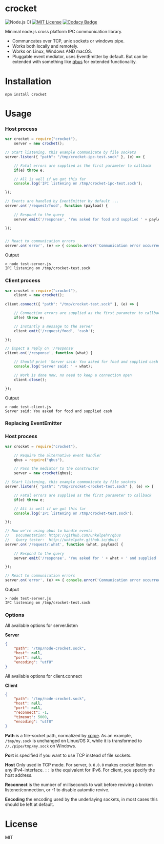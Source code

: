 # crocket

![Node.js CI](https://github.com/Hexagon/crocket/workflows/Node.js%20CI/badge.svg?branch=master) [![MIT License](https://img.shields.io/badge/license-MIT-blue.svg)](https://img.shields.io/badge/license-MIT-blue.svg) [![Codacy Badge](https://app.codacy.com/project/badge/Grade/1e97e542095b4cd4abd17b2407e4b0fc)](https://www.codacy.com/gh/Hexagon/crocket/dashboard?utm_source=github.com&amp;utm_medium=referral&amp;utm_content=Hexagon/crocket&amp;utm_campaign=Badge_Grade)

Minimal node.js cross platform IPC communication library.

* Communcates over TCP, unix sockets or windows pipe.
* Works both locally and remotely.
* Works on Linux, Windows AND macOS.
* Pluggable event mediator, uses EventEmitter by default. But can be extended with something like [qbus](https://www.npmjs.com/package/qbus) for extended functionality.


# Installation

```npm install crocket```

# Usage

### Host process

```javascript
var crocket = require("crocket"),
	server = new crocket();

// Start listening, this example communicate by file sockets
server.listen({ "path": "/tmp/crocket-ipc-test.sock" }, (e) => { 

	// Fatal errors are supplied as the first parameter to callback
	if(e) throw e; 

	// All is well if we got this far
	console.log('IPC listening on /tmp/crocket-ipc-test.sock');

});

// Events are handled by EventEmitter by default ...
server.on('/request/food', function (payload) {
	
	// Respond to the query
	server.emit('/response', 'You asked for food and supplied ' + payload);

});


// React to communication errors
server.on('error', (e) => { console.error('Communication error occurred: ', e); });
```

Output

```
> node test-server.js
IPC listening on /tmp/crocket-test.sock
```

### Client process

```javascript
var crocket = require("crocket"),
	client = new crocket();
	
client.connect({ "path": "/tmp/crocket-test.sock" }, (e) => { 

    // Connection errors are supplied as the first parameter to callback
    if(e) throw e; 

    // Instantly a message to the server
    client.emit('/request/food', 'cash');

});

// Expect a reply on '/response'
client.on('/response', function (what) {

    // Should print 'Server said: You asked for food and supplied cash'
    console.log('Server said: ' + what);

    // Work is done now, no need to keep a connection open
    client.close();

});
```

Output

```
> node test-client.js
Server said: You asked for food and supplied cash
```

### Replacing EventEmitter

### Host process

```javascript
var crocket = require("crocket"),

	// Require the alternative event handler
	qbus = require("qbus"),

	// Pass the mediator to the constructor
	server = new crocket(qbus);

// Start listening, this example communicate by file sockets
server.listen({ "path": "/tmp/crocket-crocket-test.sock" }, (e) => { 

	// Fatal errors are supplied as the first parameter to callback
	if(e) throw e; 

	// All is well if we got this far
	console.log('IPC listening on /tmp/crocket-test.sock');

});

// Now we're using qbus to handle events
//   Documentation:	https://github.com/unkelpehr/qbus
//   Query tester: 	http://unkelpehr.github.io/qbus/
server.on('/request/:what', function (what, payload) {
	
	// Respond to the query
	server.emit('/response', 'You asked for ' + what + ' and supplied ' + payload);

});

// React to communication errors
server.on('error', (e) => { console.error('Communication error occurred: ', e); });
```

Output

```
> node test-server.js
IPC listening on /tmp/crocket-test.sock
```


### Options

All available options for server.listen

**Server**
```json
{
	"path": "/tmp/node-crocket.sock",
	"host": null,
	"port": null,
	"encoding": "utf8"
}
```

All available options for client.connect

**Client**
```json
{
	"path": "/tmp/node-crocket.sock",
	"host": null,
	"port": null,
	"reconnect": -1,
	"timeout": 5000,
	"encoding": "utf8"
}
```

**Path** is a file-socket path, normalized by [xpipe](https://www.npmjs.com/package/xpipe). As an example, ```/tmp/my.sock``` is unchanged on Linux/OS X, while it is transformed to ```//./pipe/tmp/my.sock``` on Windows.

**Port** is specified if you want to use TCP instead of file sockets.

**Host** Only used in TCP mode. For server, ```0.0.0.0``` makes crocket listen on any IPv4-interface. ```::``` Is the equivalent for IPv6. For client, you specify the host address.

**Reconnect** is the number of milliseconds to wait before reviving a broken listener/connection, or -1 to disable automtic revive.

**Encoding** the encoding used by the underlaying sockets, in most cases this should be left at default.


# License

MIT

